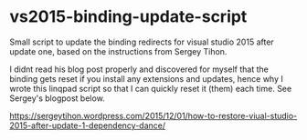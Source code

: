 # vs2015-binding-update-script
Small script to update the binding redirects for visual studio 2015 after update one, based on the instructions from Sergey Tihon.

I didnt read his blog post properly and discovered for myself that the binding gets reset if you install any extensions and updates, hence why I wrote this linqpad script so that I can quickly reset it (them) each time. See Sergey's blogpost below.

https://sergeytihon.wordpress.com/2015/12/01/how-to-restore-viual-studio-2015-after-update-1-dependency-dance/


